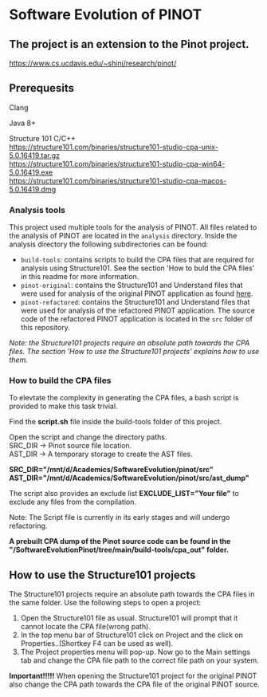 # Software Evolution of PINOT

## The project is an extension to the Pinot project.  
https://www.cs.ucdavis.edu/~shini/research/pinot/  

## Prerequesits  

Clang  

Java 8+  

Structure 101 C/C++  
https://structure101.com/binaries/structure101-studio-cpa-unix-5.0.16419.tar.gz  
https://structure101.com/binaries/structure101-studio-cpa-win64-5.0.16419.exe  
https://structure101.com/binaries/structure101-studio-cpa-macos-5.0.16419.dmg  


### Analysis tools
This project used multiple tools for the analysis of PINOT. All files related to
the analysis of PINOT are located in the `analysis` directory. Inside the analysis
directory the following subdirectories can be found:

- `build-tools`: contains scripts to build the CPA files that are required for
analysis using Structure101. See the section 'How to buld the CPA files' in this
readme for more information.
- `pinot-original`: contains the Structure101 and Understand files that were
used for analysis of the original PINOT application as found [here](https://www.cs.ucdavis.edu/~shini/research/pinot/).
-  `pinot-refactored`: contains the Structure101 and Understand files that were
used for analysis of the refactored PINOT application. The source code of the
refactored PINOT application is located in the `src` folder of this repository.

_Note: the Structure101 projects require an absolute path towards the CPA files. The section 'How to use the Structure101 projects' explains how to use them._

### How to build the CPA files  

To elevtate the complexity in generating the CPA files, a bash script is provided to make this task trivial.  

Find the **script.sh** file inside the build-tools folder of this project.  

Open the script and change the directory paths.  
SRC_DIR -> Pinot source file location.  
AST_DIR -> A temporary storage to create the AST files.  

**SRC_DIR="/mnt/d/Academics/SoftwareEvolution/pinot/src"**  
**AST_DIR="/mnt/d/Academics/SoftwareEvolution/pinot/src/ast_dump"**  

The script also provides an exclude list **EXCLUDE_LIST="Your file"** to exclude any files from the compilation.  

Note: The Script file is currently in its early stages and will undergo refactoring.  


**A prebuilt CPA dump of the Pinot source code can be found in the "/SoftwareEvolutionPinot/tree/main/build-tools/cpa_out" folder.**

## How to use the Structure101 projects
The Structure101 projects require an absolute path towards the CPA files in the
same folder. Use the following steps to open a project:

1. Open the Structure101 file as usual. Structure101 will prompt that it cannot
locate the CPA file(wrong path).
2. In the top menu bar of Structure101 click on Project and the click on Properties..(Shortkey F4 can be used as well).
3. The Project properties menu will pop-up. Now go to the Main settings tab and change the CPA file path to the correct file path on your system.

**Important!!!!!**
When opening the Structure101 project for the original PINOT also change the CPA
path towards the CPA file of the original PINOT source.
